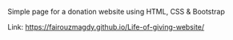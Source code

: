 Simple page for a donation website using HTML, CSS & Bootstrap

Link: https://fairouzmagdy.github.io/Life-of-giving-website/
